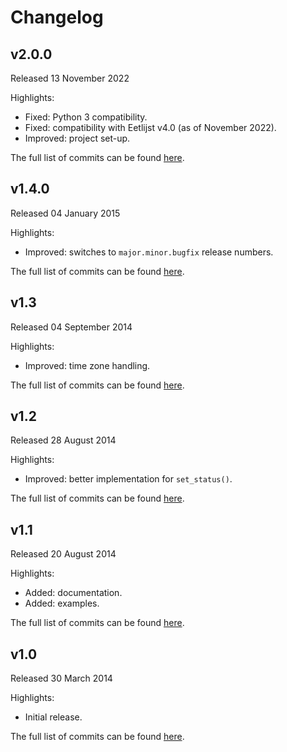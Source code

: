 # Changelog

## v2.0.0
Released 13 November 2022

Highlights:
* Fixed: Python 3 compatibility.
* Fixed: compatibility with Eetlijst v4.0 (as of November 2022).
* Improved: project set-up.

The full list of commits can be found [here](https://github.com/basilfx/python-eetlijst/compare/v1.4.0...v2.0.0).

## v1.4.0
Released 04 January 2015

Highlights:
* Improved: switches to `major.minor.bugfix` release numbers.

The full list of commits can be found [here](https://github.com/basilfx/python-eetlijst/compare/v1.3...v1.4.0).

## v1.3
Released 04 September 2014

Highlights:
* Improved: time zone handling.

The full list of commits can be found [here](https://github.com/basilfx/python-eetlijst/compare/v1.2...v1.3).

## v1.2
Released 28 August 2014

Highlights:
* Improved: better implementation for `set_status()`.

The full list of commits can be found [here](https://github.com/basilfx/python-eetlijst/compare/v1.1...v1.2).

## v1.1
Released 20 August 2014

Highlights:
* Added: documentation.
* Added: examples.

The full list of commits can be found [here](https://github.com/basilfx/python-eetlijst/compare/v1.0...v1.1).

## v1.0
Released 30 March 2014

Highlights:
* Initial release.

The full list of commits can be found [here](https://github.com/basilfx/python-eetlijst/compare/cb60ee983c22e54f7e3c8565196f1c52851b27fc...v1.0).
